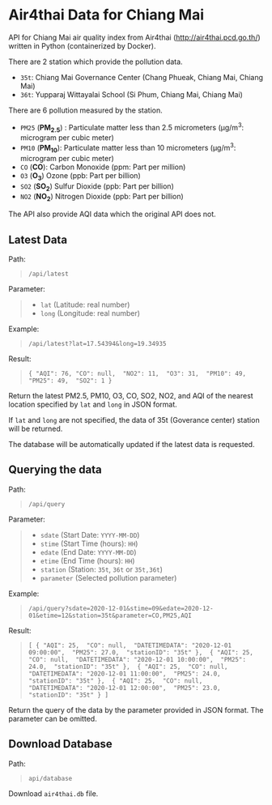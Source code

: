 # Air4thai Data for Chiang Mai

API for Chiang Mai air quality index from Air4thai (http://air4thai.pcd.go.th/) written in Python (containerized by 
Docker).

There are 2 station which provide the pollution data.
- `35t`: Chiang Mai Governance Center (Chang Phueak, Chiang Mai, Chiang Mai)
- `36t`: Yupparaj Wittayalai School (Si Phum, Chiang Mai, Chiang Mai)

There are 6 pollution measured by the station.
- `PM25` (**PM<sub>2.5</sub>**) : Particulate matter less than 2.5 micrometers (μg/m<sup>3</sup>: microgram per cubic meter)
- `PM10` (**PM<sub>10</sub>**): Particulate matter less than 10 micrometers (μg/m<sup>3</sup>: microgram per cubic meter)
- `CO` (**CO**): Carbon Monoxide (ppm: Part per million)
- `O3` (**O<sub>3</sub>**) Ozone (ppb: Part per billion)
- `SO2` (**SO<sub>2</sub>**) Sulfur Dioxide (ppb: Part per billion)
- `NO2` (**NO<sub>2</sub>**) Nitrogen Dioxide (ppb: Part per billion)

The API also provide AQI data which the original API does not.

## Latest Data

Path:
> `/api/latest`

Parameter: 
> - `lat` (Latitude: real number)
> - `long` (Longitude: real number)

Example: 
> `/api/latest?lat=17.54394&long=19.34935`

Result:

> `{
   "AQI": 76,
   "CO": null, 
   "NO2": 11, 
   "O3": 31, 
   "PM10": 49, 
   "PM25": 49, 
   "SO2": 1
 }`

Return the latest PM2.5, PM10, O3, CO, SO2, NO2, and AQI of the nearest location specified by `lat` and `long` in JSON
format.

If `lat` and `long` are not specified, the data of 35t (Goverance center) station will be returned.

The database will be automatically updated if the latest data is requested.

## Querying the data

Path:
> `/api/query`

Parameter: 
> - `sdate` (Start Date: `YYYY-MM-DD`)
> - `stime` (Start Time (hours): `HH`)
> - `edate` (End Date: `YYYY-MM-DD`)
> - `etime` (End Time (hours): `HH`)
> - `station` (Station: `35t`, `36t` or `35t,36t`)
> - `parameter` (Selected pollution parameter)

Example: 
> `/api/query?sdate=2020-12-01&stime=09&edate=2020-12-01&etime=12&station=35t&parameter=CO,PM25,AQI`

Result:
> `[
     {
       "AQI": 25, 
       "CO": null, 
       "DATETIMEDATA": "2020-12-01 09:00:00", 
       "PM25": 27.0, 
       "stationID": "35t"
     }, 
     {
       "AQI": 25, 
       "CO": null, 
       "DATETIMEDATA": "2020-12-01 10:00:00", 
       "PM25": 24.0, 
       "stationID": "35t"
     }, 
     {
       "AQI": 25, 
       "CO": null, 
       "DATETIMEDATA": "2020-12-01 11:00:00", 
       "PM25": 24.0, 
       "stationID": "35t"
     }, 
     {
       "AQI": 25, 
       "CO": null, 
       "DATETIMEDATA": "2020-12-01 12:00:00", 
       "PM25": 23.0, 
       "stationID": "35t"
     }
   ]`

Return the query of the data by the parameter provided in JSON format. The parameter can be omitted.

## Download Database

Path:
> `api/database`

Download `air4thai.db` file.